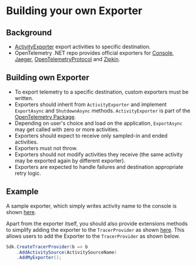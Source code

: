 # Building your own Exporter

## Background

* [ActivityExporter](https://github.com/open-telemetry/opentelemetry-specification/blob/master/specification/trace/sdk.md#span-exporter)
  export activities to specific destination.
* OpenTelemetry .NET repo provides official exporters for
  [Console](../../../src/OpenTelemetry.Exporter.Console/README.md),
  [Jaeger](../../../src/OpenTelemetry.Exporter.Jaeger/README.md),
  [OpenTelemetryProtocol](../../../src/OpenTelemetry.Exporter.OpenTelemetryProtocol/README.md)
  and [Zipkin](../../../src/OpenTelemetry.Exporter.Zipkin/README.md).

## Building own Exporter

* To export telemetry to a specific destination, custom exporters must be
  written.
* Exporters should inherit from `ActivityExporter` and implement `ExportAsync`
  and `ShutdownAsync` methods. `ActivityExporter` is part of the [OpenTelemetry
  Package](https://www.nuget.org/packages/opentelemetry).
* Depending on user's choice and load on the application, `ExportAsync` may get
  called with zero or more activities.
* Exporters should expect to receive only sampled-in and ended activities.
* Exporters must not throw.
* Exporters should not modify activities they receive (the same activity may be
  exported again by different exporter).
* Exporters are expected to handle failures and destination appropriate retry
  logic.

## Example

A sample exporter, which simply writes activity name
to the console is shown [here](./MyExporter.cs).

Apart from the exporter itself, you should also provide extensions methods to
simplify adding the exporter to the `TracerProvider` as shown
[here](./MyExporterHelperExtensions.cs). This allows users to add the Exporter to
the `TracerProvider` as shown below.  

```csharp
Sdk.CreateTracerProvider(b => b
    .AddActivitySource(ActivitySourceName)
    .AddMyExporter();
```

